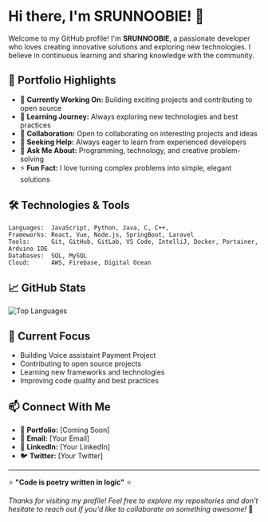 # Hi there, I'm SRUNNOOBIE! 👋

Welcome to my GitHub profile! I'm **SRUNNOOBIE**, a passionate developer who loves creating innovative solutions and exploring new technologies. I believe in continuous learning and sharing knowledge with the community.

## 💼 Portfolio Highlights

- 🔭 **Currently Working On:** Building exciting projects and contributing to open source
- 🌱 **Learning Journey:** Always exploring new technologies and best practices
- 👯 **Collaboration:** Open to collaborating on interesting projects and ideas
- 🤔 **Seeking Help:** Always eager to learn from experienced developers
- 💬 **Ask Me About:** Programming, technology, and creative problem-solving
- ⚡ **Fun Fact:** I love turning complex problems into simple, elegant solutions

## 🛠️ Technologies & Tools

```text
Languages:  JavaScript, Python, Java, C, C++, 
Frameworks: React, Vue, Node.js, SpringBoot, Laravel
Tools:      Git, GitHub, GitLab, VS Code, IntelliJ, Docker, Portainer, Arduino IDE
Databases:  SQL, MySQL
Cloud:      AWS, Firebase, Digital Ocean
```

## 📈 GitHub Stats
<p align="left">
  <img src="https://github-readme-stats.vercel.app/api/top-langs/?username=MENGSRUN&layout=compact&theme=radical" alt="Top Languages" />
</p>

## 🌟 Current Focus

- Building Voice assistaint Payment Project
- Contributing to open source projects
- Learning new frameworks and technologies
- Improving code quality and best practices

## 📫 Connect With Me

- 💼 **Portfolio:** [Coming Soon]
- 📧 **Email:** [Your Email]
- 💼 **LinkedIn:** [Your LinkedIn]
- 🐦 **Twitter:** [Your Twitter]

---

⭐ **"Code is poetry written in logic"** ⭐

*Thanks for visiting my profile! Feel free to explore my repositories and don't hesitate to reach out if you'd like to collaborate on something awesome!* 🚀
